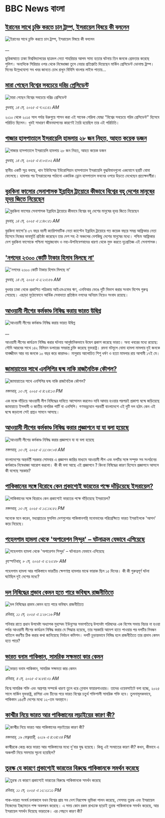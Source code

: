 # BBC News বাংলা## [ইরানের সাথে চুক্তি করতে চান ট্রাম্প, ইসরায়েল বিষয়ে কী বললেন](https://www.bbc.co.uk/bengali/live/cqxe8qyd8zdt?at_campaign=githubrss)![ইরানের সাথে চুক্তি করতে চান ট্রাম্প, ইসরায়েল বিষয়ে কী বললেন](https://ichef.bbci.co.uk/ace/standard/240/cpsprodpb/0748/live/f43a3a50-30a1-11f0-8519-3b5a01ebe413.jpg)__ছুরিকাঘাতে ঢাকা বিশ্ববিদ্যালয়ের ছাত্রদল নেতা শাহরিয়ার আলম সাম্য হত্যার ঘটনায় তিন জনকে গ্রেফতার করেছে পুলিশ। অন্যদিকে সিরিয়ার ওপর থেকে নিষেধাজ্ঞা তুলে নেয়ার প্রতিশ্রুতি দিয়েছেন মার্কিন প্রেসিডেন্ট ডোনাল্ড ট্রাম্প। দিনের উল্লেখযোগ্য সব খবর জানতে চোখ রাখুন বিবিসি বাংলার লাইভ পাতায়...## [মারা গেছেন বিশ্বের সবচেয়ে দরিদ্র প্রেসিডেন্ট](https://www.bbc.com/bengali/articles/cn9jg8ed1q2o?at_campaign=githubrss)![মারা গেছেন বিশ্বের সবচেয়ে দরিদ্র প্রেসিডেন্ট](https://ichef.bbci.co.uk/ace/standard/240/cpsprodpb/b6f2/live/9dfa1760-3082-11f0-8947-7d6241f9fce9.jpg)_বুধবার, ১৪ মে, ২০২৫ এ ৭:০১:৫১ AM_২০১০ থেকে ২০১৫ সাল পর্যন্ত উরুগুয়ে শাসন করা এই সাবেক গেরিলা যোদ্ধা “বিশ্বের সবচেয়ে গরিব প্রেসিডেন্ট" হিসেবে পরিচিত ছিলেন। খুবই সাধারণ জীবনযাপনের কারণেই তৈরি হয়েছিল তার এই পরিচিতি।## [গাজার হাসপাতালে ইসরায়েলি হামলায় ২৮ জন নিহত, আহত কয়েক ডজন](https://www.bbc.com/bengali/articles/cvg5pv4zl79o?at_campaign=githubrss)![গাজার হাসপাতালে ইসরায়েলি হামলায় ২৮ জন নিহত, আহত কয়েক ডজন](https://ichef.bbci.co.uk/ace/standard/240/cpsprodpb/beee/live/baa170c0-3073-11f0-8947-7d6241f9fce9.jpg)_বুধবার, ১৪ মে, ২০২৫ এ ৫:০৩:০২ AM_স্থানীয় একটি সূত্র বলছে, খান ইউনিসের ইউরোপিয়ান হাসপাতাল ইসরায়েলি যুদ্ধবিমানগুলো একযোগে ছয়টি বোমা ফেলেছে। হামলার পর ইসরায়েলের পাঠানো একাধিক ড্রোন হাসপাতাল ভবনের ওপরে উড়তে দেখেছেন প্রত্যক্ষদর্শীরা।## [বুরকিনা ফাসোর সেনাশাসক ইব্রাহিম ট্রায়োরে কীভাবে বিশ্বের বহু দেশের মানুষের হৃদয় জিতে নিয়েছেন](https://www.bbc.com/bengali/articles/c20qe6wew0do?at_campaign=githubrss)![বুরকিনা ফাসোর সেনাশাসক ইব্রাহিম ট্রায়োরে কীভাবে বিশ্বের বহু দেশের মানুষের হৃদয় জিতে নিয়েছেন](https://ichef.bbci.co.uk/ace/standard/240/cpsprodpb/a813/live/40dbe580-2fe3-11f0-8f57-b7237f6a66e6.jpg)_বুধবার, ১৪ মে, ২০২৫ এ ১:৪৮:৫১ AM_বুরকিনা ফাসো'র ৩৭ বছর বয়সী ক্যারিশমাটিক নেতা ক্যাপ্টেন ইব্রাহিম ট্রায়োরে গত কয়েক বছরে সমগ্র আফ্রিকার নেতা হিসেবে নিজের ভাবমূর্তি প্রতিষ্ঠা করেছেন তার দেশ সহ ঐ অঞ্চলের বেশকিছু দেশের মানুষের মধ্যে। পশ্চিম আফ্রিকার দেশ বুরকিনা ফাসোকে পশ্চিমা সাম্রাজ্যবাদ ও নব্য-উপনিবেশবাদের ধারণা থেকে মুক্ত করতে দৃঢ়প্রতিজ্ঞ এই সেনাশাসক।## ['নগদের ২৩০০ কোটি টাকার হিসাব মিলছে না'](https://www.bbc.com/bengali/articles/clyg7624r1do?at_campaign=githubrss)!['নগদের ২৩০০ কোটি টাকার হিসাব মিলছে না'](https://ichef.bbci.co.uk/ace/standard/240/cpsprodpb/5194/live/6d577480-306a-11f0-8a1e-4f8ac8e1e2de.jpg)_বুধবার, ১৪ মে, ২০২৫ এ ২:২৩:৫৬ AM_বুধবার ঢাকা থেকে প্রকাশিত পত্রিকায় আইএমএফের ঋণ, এনবিআর ভেঙে দুটি বিভাগ করার সংবাদ বিশেষ গুরুত্ব পেয়েছে। এছাড়া মুঠোফোনে আর্থিক সেবাদাতা প্রতিষ্ঠান নগদের অনিয়ম নিয়েও সংবাদ রয়েছে।## [আওয়ামী লীগের কর্মকাণ্ড নিষিদ্ধ করায় ভারত উদ্বিগ্ন](https://www.bbc.co.uk/bengali/live/cn8zg3l71jgt?at_campaign=githubrss)![আওয়ামী লীগের কর্মকাণ্ড নিষিদ্ধ করায় ভারত উদ্বিগ্ন](https://ichef.bbci.co.uk/ace/standard/240/cpsprodpb/1b98/live/3ca2ff50-2ffa-11f0-96c3-cf669419a2b0.jpg)__আওয়ামী লীগের কার্যক্রম নিষিদ্ধ করার ঘটনায় আনুষ্ঠানিকভাবে উদ্বেগ প্রকাশ করেছে ভারত। অন্য খবরের মধ্যে রয়েছে: সৌদি আরবের সাথে ১৪২ বিলিয়ন ডলারের সমরাস্ত্র চুক্তি করেছে যুক্তরাষ্ট্র। রমনা বটমূলে বোমা হামলা মামলায় দুই জনকে যাবজ্জীবন আর নয় জনকে ১০ বছর করে কারাদণ্ড। মাগুরায় আলোচিত শিশু ধর্ষণ ও হত্যা মামলার রায় আগামী ১৭ই মে।## [জামায়াতের সাথে এনসিপির দ্বন্দ্ব নাকি রাজনৈতিক কৌশল?](https://www.bbc.com/bengali/articles/clygv4zxe5zo?at_campaign=githubrss)![জামায়াতের সাথে এনসিপির দ্বন্দ্ব নাকি রাজনৈতিক কৌশল?](https://ichef.bbci.co.uk/ace/standard/240/cpsprodpb/25ac/live/d1881cd0-300a-11f0-96c3-cf669419a2b0.jpg)_মঙ্গলবার, ১৩ মে, ২০২৫ এ ৪:২৪:১৩ PM_এক মঞ্চে দাঁড়িয়ে আওয়ামী লীগ নিষিদ্ধের দাবিতে আন্দোলন করলেও দাবি আদায় হওয়ার পরপরই প্রকাশ্য দ্বন্দ্বে জড়িয়েছে জামায়াতে ইসলামী ও জাতীয় নাগরিক পার্টি বা এনসিপি। গণঅভ্যুত্থান পরবর্তী বাংলাদেশে এই দুটি দল হঠাৎ কেন এই দ্বন্দ্বে জড়ালো সেই প্রশ্নও সামনে আসছে।## [আওয়ামী লীগের কর্মকাণ্ড নিষিদ্ধ করার প্রজ্ঞাপনে যা যা বলা হয়েছে](https://www.bbc.com/bengali/articles/c861wq0ngxeo?at_campaign=githubrss)![আওয়ামী লীগের কর্মকাণ্ড নিষিদ্ধ করার প্রজ্ঞাপনে যা যা বলা হয়েছে](https://ichef.bbci.co.uk/ace/standard/240/cpsprodpb/07f5/live/53e4e5f0-2fed-11f0-8519-3b5a01ebe413.jpg)_মঙ্গলবার, ১৩ মে, ২০২৫ এ ১১:৩৮:০৪ AM_বাংলাদেশের অন্তর্বর্তী সরকার সোমবার এ প্রজ্ঞাপন জারির মাধ্যমে আওয়ামী লীগ এবং দলটির সঙ্গে সম্পৃক্ত সব সংগঠনের কর্মকাণ্ডে নিষেধাজ্ঞা আরোপ করলো। কী কী বলা  আছে এই প্রজ্ঞাপনে ? কিংবা নিষিদ্ধের কারণ হিসেবে প্রজ্ঞাপনে আসলে কী বলেছে সরকার?## [পাকিস্তানের সঙ্গে বিরোধে কেন প্রকাশ্যেই ভারতের পক্ষে দাঁড়িয়েছে ইসরায়েল?](https://www.bbc.com/bengali/articles/cz0dr7e92r3o?at_campaign=githubrss)![পাকিস্তানের সঙ্গে বিরোধে কেন প্রকাশ্যেই ভারতের পক্ষে দাঁড়িয়েছে ইসরায়েল?](https://ichef.bbci.co.uk/ace/standard/240/cpsprodpb/5357/live/69ac9100-2fd2-11f0-98b6-f3b9a866c26c.jpg)_মঙ্গলবার, ১৩ মে, ২০২৫ এ ১২:১৯:৫২ PM_অনেকে মনে করেন, মধ্যপ্রাচ্যের মুসলিম দেশগুলোর পাকিস্তানপন্থি মনোভাবের পরিপ্রেক্ষিতে ভারত ইসরাইলকে 'আপন' করে নিয়েছে।## [পহেলগাম হামলা থেকে 'অপারেশন সিন্দুর' – ঘটনাক্রম যেভাবে এগিয়েছে](https://www.bbc.com/bengali/articles/c62x2047z1go?at_campaign=githubrss)![পহেলগাম হামলা থেকে 'অপারেশন সিন্দুর' – ঘটনাক্রম যেভাবে এগিয়েছে](https://ichef.bbci.co.uk/ace/standard/240/cpsprodpb/32e4/live/40dcf420-2b47-11f0-b26b-ab62c890638b.jpg)_বৃহস্পতিবার, ৮ মে, ২০২৫ এ ২:২০:৫৮ AM_পহেলগাম হামলা আর পাকিস্তানে ভারতীয় ক্ষেপণাস্ত্র হামলার মাঝে ফারাক ছিল ১৫ দিনের। কী কী গুরুত্বপূর্ণ ঘটনা ঘটেছিল দুই দেশের মধ্যে?## [দল নিষিদ্ধের প্রভাব কেমন হতে পারে ভবিষ্যৎ রাজনীতিতে](https://www.bbc.com/bengali/articles/c8jg74m1ljeo?at_campaign=githubrss)![দল নিষিদ্ধের প্রভাব কেমন হতে পারে ভবিষ্যৎ রাজনীতিতে](https://ichef.bbci.co.uk/ace/standard/240/cpsprodpb/6b01/live/2f3fe910-2e59-11f0-b26b-ab62c890638b.jpg)_রবিবার, ১১ মে, ২০২৫ এ ১:২৮:১৬ PM_শনিবার রাতে প্রধান উপদেষ্টা অধ্যাপক মুহাম্মদ ইউনূসের সভাপতিত্বে উপদেষ্টা পরিষদের এক বিশেষ সভায় বিচার না হওয়া পর্যন্ত আওয়ামী লীগের কার্যক্রম নিষিদ্ধ করার যে সিদ্ধান্ত হয়েছে, তার সরকারি আদেশ হাতে পাওয়ার পর দলটির নিবন্ধন বাতিলে করণীয় ঠিক করার কথা জানিয়েছে নির্বাচন কমিশন। দলটি চূড়ান্তভাবে নিষিদ্ধ হলে রাজনীতিতে তার প্রভাব কেমন হতে পারে?## [ভারত বনাম পাকিস্তান, সামরিক সক্ষমতা কার কেমন ](https://www.bbc.com/bengali/articles/c62gm3y9dl1o?at_campaign=githubrss)![ভারত বনাম পাকিস্তান, সামরিক সক্ষমতা কার কেমন ](https://ichef.bbci.co.uk/ace/standard/240/cpsprodpb/b45e/live/e470bad0-268e-11f0-b26b-ab62c890638b.jpg)_রবিবার, ৪ মে, ২০২৫ এ ৯:৫৪:৩১ AM_বিশ্বে সামরিক শক্তি এবং অস্ত্রশস্ত্র সম্পর্কে ধারণা তুলে ধরে গ্লোবাল ফায়ারপাওয়ার। তাদের ওয়েবসাইটে বলা হচ্ছে, ২০২৫ সালে মার্কিন যুক্তরাষ্ট্র, রাশিয়া এবং চীনের পরে ভারত বিশ্বের চতুর্থ শক্তিশালী সামরিক শক্তি হবে। তুলনামূলকভাবে, পাকিস্তান ১৪৫টি দেশের মধ্যে ১২-তম অবস্থানে।## [কাশ্মীর নিয়ে ভারত আর পাকিস্তানের লড়াইয়ের কারণ কী?](https://www.bbc.com/bengali/news-47292738?at_campaign=githubrss)![কাশ্মীর নিয়ে ভারত আর পাকিস্তানের লড়াইয়ের কারণ কী?](https://ichef.bbci.co.uk/ace/standard/240/cpsprodpb/E2EA/production/_105709085__105648048_hi052329226.jpg)_মঙ্গলবার, ১৯ ফেব্রুয়ারী, ২০১৯ এ ৪:৩৪:৩৪ PM_কাশ্মীরকে কেন্দ্র করে ভারত আর পাকিস্তানের মধ্যে দু'বার যুদ্ধ হয়েছে। কিন্তু এই সংঘাতের কারণ কী? কখন, কীভাবে এ অঞ্চলটি নিয়ে সমস্যার সূচনা হয়েছিল?## [তুরস্ক যে কারণে প্রকাশ্যেই ভারতের বিরুদ্ধে পাকিস্তানকে সমর্থন করেছে](https://www.bbc.com/bengali/articles/cr584g05n0zo?at_campaign=githubrss)![তুরস্ক যে কারণে প্রকাশ্যেই ভারতের বিরুদ্ধে পাকিস্তানকে সমর্থন করেছে](https://ichef.bbci.co.uk/ace/standard/240/cpsprodpb/c1ab/live/967db670-2e5e-11f0-a3dc-77d2fca8f7a5.jpg)_রবিবার, ১১ মে, ২০২৫ এ ১২:২১:১১ PM_পাক-ভারত সংঘর্ষ চলাকালে যখন বিশ্বের প্রায় সব দেশ নিরপেক্ষ ভূমিকা পালন করেছে, সেসময় তুরস্ক এবং ইসরায়েল নিজেদের ইচ্ছামতন পক্ষ অবলম্বন করেছে। এ সময় কোন রকম রাখঢাক ছাড়াই তুরস্ক পাকিস্তানকে সমর্থন করেছে, আর ইসরায়েল সমর্থন দিয়েছে ভারতকে। এর পেছনে কারণ কী?
